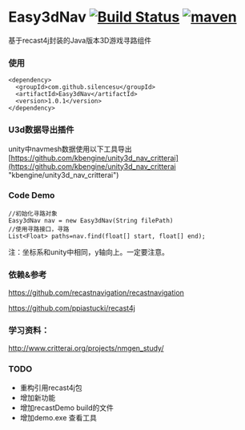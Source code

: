 
# Easy3dNav [![Build Status](https://travis-ci.org/SilenceSu/recastNav.svg?branch=master)](https://travis-ci.org/SilenceSu/recastNav) [![maven](https://maven-badges.herokuapp.com/maven-central/com.github.silencesu/Easy3dNav/badge.svg)](https://search.maven.org/search?q=Easy3dNav)
基于recast4j封装的Java版本3D游戏寻路组件


### 使用
````
<dependency>
  <groupId>com.github.silencesu</groupId>
  <artifactId>Easy3dNav</artifactId>
  <version>1.0.1</version>
</dependency>
````

### U3d数据导出插件

unity中navmesh数据使用以下工具导出 [https://github.com/kbengine/unity3d_nav_critterai](https://github.com/kbengine/unity3d_nav_critterai "kbengine/unity3d_nav_critterai")


 

### Code Demo

    //初始化寻路对象
    Easy3dNav nav = new Easy3dNav(String filePath)
    //使用寻路接口，寻路
    List<Float> paths=nav.find(float[] start, float[] end);
 
注：坐标系和unity中相同，y轴向上。一定要注意。

 


### 依赖&参考
https://github.com/recastnavigation/recastnavigation

https://github.com/ppiastucki/recast4j
 

### 学习资料：
http://www.critterai.org/projects/nmgen_study/


### TODO
- 重构引用recast4j包
- 增加新功能
- 增加recastDemo build的文件
- 增加demo.exe 查看工具
 
 
